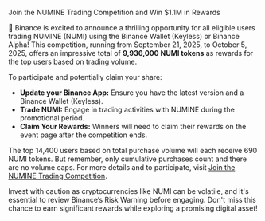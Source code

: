Join the NUMINE Trading Competition and Win $1.1M in Rewards

🎉 Binance is excited to announce a thrilling opportunity for all eligible users trading NUMINE (NUMI) using the Binance Wallet (Keyless) or Binance Alpha! This competition, running from September 21, 2025, to October 5, 2025, offers an impressive total of **9,936,000 NUMI tokens** as rewards for the top users based on trading volume.

To participate and potentially claim your share:
- **Update your Binance App:** Ensure you have the latest version and a Binance Wallet (Keyless).
- **Trade NUMI:** Engage in trading activities with NUMINE during the promotional period.
- **Claim Your Rewards:** Winners will need to claim their rewards on the event page after the competition ends.

The top 14,400 users based on total purchase volume will each receive 690 NUMI tokens. But remember, only cumulative purchases count and there are no volume caps. For more details and to participate, visit [Join the NUMINE Trading Competition](https://chain-base.xyz/join-the-numine-trading-competition-and-win-1-1m-in-rewards).

Invest with caution as cryptocurrencies like NUMI can be volatile, and it's essential to review Binance’s Risk Warning before engaging. Don't miss this chance to earn significant rewards while exploring a promising digital asset!